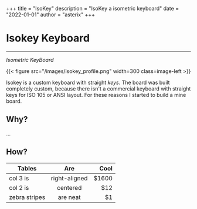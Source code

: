 +++
title = "IsoKey"
description = "IsoKey a isometric keyboard"
date = "2022-01-01"
author = "asterix"
+++


# Isokey Keyboard

---
*Isometric KeyBoard*

{{< figure src="/images/isokey_profile.png" width=300 class=image-left >}}

Isokey is a custom keyboard with straight *keys*. The board was built completely custom, because there isn't a commercial keyboard with straight keys for ISO 105 or ANSI layout. For these reasons I started to build a mine board.

## Why?

...

## How?

| Tables        | Are           | Cool  |
| ------------- |:-------------:| -----:|
| col 3 is      | right-aligned | $1600 |
| col 2 is      | centered      |   $12 |
| zebra stripes | are neat      |    $1 |
